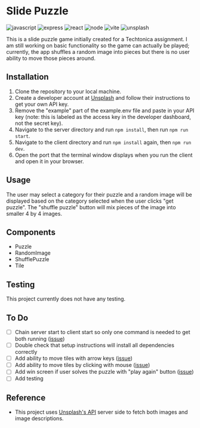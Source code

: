 # Slide Puzzle

![javascript](https://img.shields.io/badge/JavaScript-323330?style=for-the-badge&logo=javascript&logoColor=F7DF1E) ![express](https://img.shields.io/badge/Express%20js-000000?style=for-the-badge&logo=express&logoColor=white) ![react](https://img.shields.io/badge/React-20232A?style=for-the-badge&logo=react&logoColor=61DAFB) ![node](  https://img.shields.io/badge/Node%20js-339933?style=for-the-badge&logo=nodedotjs&logoColor=white) ![vite](https://img.shields.io/badge/Vite-B73BFE?style=for-the-badge&logo=vite&logoColor=FFD62E) ![unsplash](https://img.shields.io/badge/Unsplash-000000?style=for-the-badge&logo=Unsplash&logoColor=white)

This is a slide puzzle game initially created for a Techtonica assignment. I am still working on basic functionality so the game can actually be played; currently, the app shuffles a random image into pieces but there is no user ability to move those pieces around.

## Installation

1. Clone the repository to your local machine.
2. Create a developer account at [Unsplash](https://unsplash.com/) and follow their instructions to get your own API key.
3. Remove the "example" part of the example.env file and paste in your API key (note: this is labeled as the access key in the developer dashboard, not the secret key).
4. Navigate to the server directory and run `npm install`, then run `npm run start`.
5. Navigate to the client directory and run `npm install` again, then `npm run dev`.
6. Open the port that the terminal window displays when you run the client and open it in your browser.

## Usage

The user may select a category for their puzzle and a random image will be displayed based on the category selected when the user clicks "get puzzle". The "shuffle puzzle" button will mix pieces of the image into smaller 4 by 4 images.

## Components

- Puzzle
- RandomImage
- ShufflePuzzle
- Tile

## Testing

This project currently does not have any testing.

## To Do

- [ ] Chain server start to client start so only one command is needed to get both running ([issue](https://github.com/themagicianking/slide-puzzle/issues/1))
- [ ] Double check that setup instructions will install all dependencies correctly
- [ ] Add ability to move tiles with arrow keys ([issue](https://github.com/themagicianking/slide-puzzle/issues/2))
- [ ] Add ability to move tiles by clicking with mouse ([issue](https://github.com/themagicianking/slide-puzzle/issues/3))
- [ ] Add win screen if user solves the puzzle with "play again" button ([issue](https://github.com/themagicianking/slide-puzzle/issues/4))
- [ ] Add testing

## Reference

- This project uses [Unsplash's API](https://unsplash.com/developers) server side to fetch both images and image descriptions.
